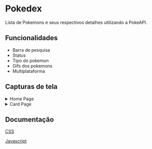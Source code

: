 # Pokedex

Lista de Pokemons e seus respectivos detalhes utilizando a PokeAPI.

## Funcionalidades

- Barra de pesquisa
- Status
- Tipo do pokemon
- Gifs dos pokemons
- Multiplataforma

## Capturas de tela

<details>
  <summary>Home Page</summary>

![Pokedex_HomePage](https://github.com/Peagah-Vieira/Pokedex/assets/105545343/f24b214c-35e5-4ea9-b38f-cfea42b89534)

</details>

<details>
  <summary>Card Page</summary>

![Pokedex - CardPage](https://github.com/Peagah-Vieira/Pokedex/assets/105545343/af3e7c85-338e-4fbe-9803-ca39a2a8df4f)

</details>

## Documentação

[CSS](https://developer.mozilla.org/pt-BR/docs/Web/CSS)

[Javascript](https://developer.mozilla.org/pt-BR/docs/Web/JavaScript)
